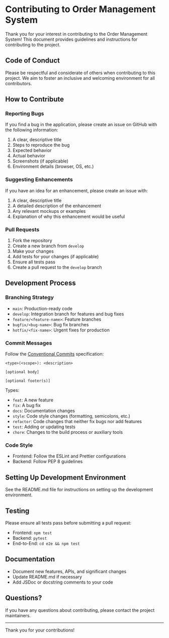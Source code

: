 # Contributing to Order Management System

Thank you for your interest in contributing to the Order Management System! This document provides guidelines and instructions for contributing to the project.

## Code of Conduct

Please be respectful and considerate of others when contributing to this project. We aim to foster an inclusive and welcoming environment for all contributors.

## How to Contribute

### Reporting Bugs

If you find a bug in the application, please create an issue on GitHub with the following information:

1. A clear, descriptive title
2. Steps to reproduce the bug
3. Expected behavior
4. Actual behavior
5. Screenshots (if applicable)
6. Environment details (browser, OS, etc.)

### Suggesting Enhancements

If you have an idea for an enhancement, please create an issue with:

1. A clear, descriptive title
2. A detailed description of the enhancement
3. Any relevant mockups or examples
4. Explanation of why this enhancement would be useful

### Pull Requests

1. Fork the repository
2. Create a new branch from `develop`
3. Make your changes
4. Add tests for your changes (if applicable)
5. Ensure all tests pass
6. Create a pull request to the `develop` branch

## Development Process

### Branching Strategy

- `main`: Production-ready code
- `develop`: Integration branch for features and bug fixes
- `feature/<feature-name>`: Feature branches
- `bugfix/<bug-name>`: Bug fix branches
- `hotfix/<fix-name>`: Urgent fixes for production

### Commit Messages

Follow the [Conventional Commits](https://www.conventionalcommits.org/) specification:

```
<type>(<scope>): <description>

[optional body]

[optional footer(s)]
```

Types:
- `feat`: A new feature
- `fix`: A bug fix
- `docs`: Documentation changes
- `style`: Code style changes (formatting, semicolons, etc.)
- `refactor`: Code changes that neither fix bugs nor add features
- `test`: Adding or updating tests
- `chore`: Changes to the build process or auxiliary tools

### Code Style

- Frontend: Follow the ESLint and Prettier configurations
- Backend: Follow PEP 8 guidelines

## Setting Up Development Environment

See the README.md file for instructions on setting up the development environment.

## Testing

Please ensure all tests pass before submitting a pull request:

- Frontend: `npm test`
- Backend: `pytest`
- End-to-End: `cd e2e && npm test`

## Documentation

- Document new features, APIs, and significant changes
- Update README.md if necessary
- Add JSDoc or docstring comments to your code

## Questions?

If you have any questions about contributing, please contact the project maintainers.

---

Thank you for your contributions! 
